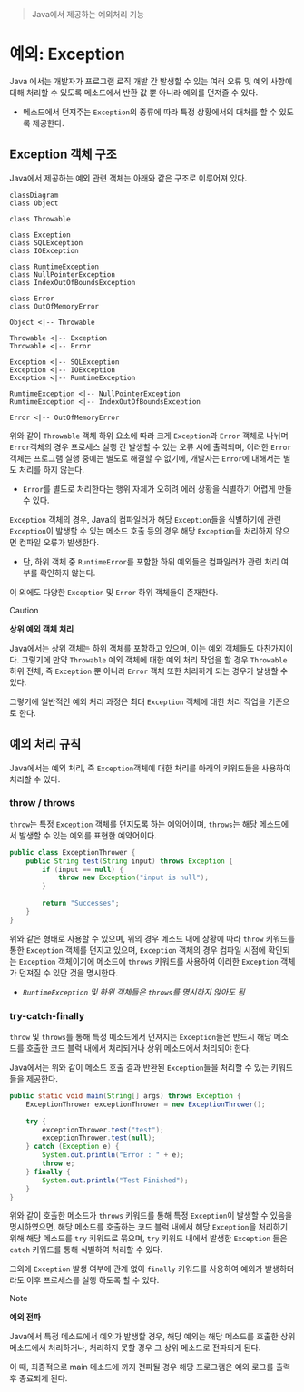 > Java에서 제공하는 예외처리 기능

# 예외: Exception
Java 에서는 개발자가 프로그램 로직 개발 간 발생할 수 있는 여러 오류 및 예외 사항에 대해 처리할 수 있도록 메소드에서 반환 값 뿐 아니라 예외를 던져줄 수 있다.
- 메소드에서 던져주는 `Exception`의 종류에 따라 특정 상황에서의 대처를 할 수 있도록 제공한다.
## Exception 객체 구조
Java에서 제공하는 예외 관련 객체는 아래와 같은 구조로 이루어져 있다.
```mermaid
classDiagram
class Object

class Throwable

class Exception
class SQLException
class IOException

class RumtimeException
class NullPointerException
class IndexOutOfBoundsException

class Error
class OutOfMemoryError

Object <|-- Throwable

Throwable <|-- Exception
Throwable <|-- Error

Exception <|-- SQLException
Exception <|-- IOException
Exception <|-- RumtimeException

RumtimeException <|-- NullPointerException
RumtimeException <|-- IndexOutOfBoundsException

Error <|-- OutOfMemoryError

```
위와 같이 `Throwable` 객체 하위 요소에 따라 크게 `Exception`과 `Error` 객체로 나뉘며 `Error`객체의 경우 프로세스 실행 간 발생할 수 있는 오류 시에 출력되며, 이러한 `Error` 객체는 프로그램 실행 중에는 별도로 해결할 수 없기에, 개발자는 `Error`에 대해서는 별도 처리를 하지 않는다.
- `Error`를 별도로 처리한다는 행위 자체가 오히려 에러 상황을 식별하기 어렵게 만들 수 있다.

`Exception` 객체의 경우, Java의 컴파일러가 해당 `Exception`들을 식별하기에 관련 `Exception`이 발생할 수 있는 메소드 호출 등의 경우 해당 `Exception`을 처리하지 않으면 컴파일 오류가 발생한다.
- 단, 하위 객체 중 `RuntimeError`를 포함한 하위 예외들은 컴파일러가 관련 처리 여부를 확인하지 않는다.

이 외에도 다양한 `Exception` 및 `Error` 하위 객체들이 존재한다.

> [!CAUTION]
> **상위 예외 객체 처리**
> 
> Java에서는 상위 객체는 하위 객체를 포함하고 있으며, 이는 예외 객체들도 마찬가지이다. 그렇기에 만약 `Throwable` 예외 객체에 대한 예외 처리 작업을 할 경우 `Throwable` 하위 전체, 즉 `Exception` 뿐 아니라 `Error` 객체 또한 처리하게 되는 경우가 발생할 수 있다.
> 
> 그렇기에 일반적인 예외 처리 과정은 최대 `Exception` 객체에 대한 처리 작업을 기준으로 한다.

## 예외 처리 규칙
Java에서는 예외 처리, 즉 `Exception`객체에 대한 처리를 아래의 키워드들을 사용하여 처리할 수 있다.
### throw / throws
`throw`는 특정 `Exception` 객체를 던지도록 하는 예약어이며, `throws`는 해당 메소드에서 발생할 수 있는 예외를 표현한 예약어이다.
```java
public class ExceptionThrower {  
    public String test(String input) throws Exception {  
        if (input == null) {  
            throw new Exception("input is null");  
        }  
  
        return "Successes";  
    }  
}
```
위와 같은 형태로 사용할 수 있으며, 위의 경우 메소드 내에 상황에 따라 `throw` 키워드를 통한 `Exception` 객체를 던지고 있으며, `Exception` 객체의 경우 컴파일 시점에 확인되는 `Exception` 객체이기에 메소드에 `throws` 키워드를 사용하여 이러한 `Exception` 객체가 던져질 수 있단 것을 명시한다.
- *`RuntimeException` 및 하위 객체들은 `throws`를 명시하지 않아도 됨*

### try-catch-finally
`throw` 및 `throws`를 통해 특정 메소드에서 던져지는 `Exception`들은 반드시 해당 메소드를 호출한 코드 블럭 내에서 처리되거나 상위 메소드에서 처리되야 한다.

Java에서는 위와 같이 메소드 호출 결과 반환된 `Exception`들을 처리할 수 있는 키워드들을 제공한다.
```java
public static void main(String[] args) throws Exception {  
    ExceptionThrower exceptionThrower = new ExceptionThrower();  
  
    try {  
        exceptionThrower.test("test");  
        exceptionThrower.test(null);  
    } catch (Exception e) {  
        System.out.println("Error : " + e);  
        throw e;  
    } finally {  
        System.out.println("Test Finished");  
    }  
}
```
위와 같이 호출한 메소드가 `throws` 키워드를 통해 특정 `Exception`이 발생할 수 있음을 명시하였으면, 해당 메소드를 호출하는 코드 블럭 내에서 해당 `Exception`을 처리하기 위해 해당 메소드를 `try` 키워드로 묶으며, `try` 키워드 내에서 발생한 `Exception` 들은 `catch` 키워드를 통해 식별하여 처리할 수 있다.

그외에 `Exception` 발생 여부에 관계 없이 `finally` 키워드를 사용하여 예외가 발생하더라도 이후 프로세스를 실행 하도록 할 수 있다.

> [!NOTE]
> **예외 전파**
> 
> Java에서 특정 메소드에서 예외가 발생할 경우, 해당 예외는 해당 메소드를 호출한 상위 메소드에서 처리하거나, 처리하지 못할 경우 그 상위 메소드로 전파되게 된다.
> 
> 이 때, 최종적으로 main 메소드에 까지 전파될 경우 해당 프로그램은 예외 로그를 출력 후 종료되게 된다.